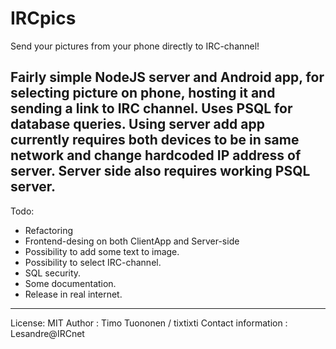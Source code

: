 # IRCpics
Send your pictures from your phone directly to IRC-channel!

Fairly simple NodeJS server and Android app, for selecting picture on phone, hosting it and sending a link to IRC channel. Uses PSQL for database queries. Using server add app currently requires both devices to be in same network and change hardcoded IP address of server. Server side also requires working PSQL server.
----------------------------------------
Todo:
  - Refactoring
  - Frontend-desing on both ClientApp and Server-side
  - Possibility to add some text to image.
  - Possibility to select IRC-channel.
  - SQL security.
  - Some documentation.
  - Release in real internet.

------------------------------------------
License: MIT
Author : Timo Tuononen / tixtixti
Contact information : Lesandre@IRCnet
